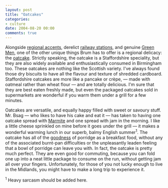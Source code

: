 ```yaml
---
layout: post
title: "Oatcakes"
categories:
- culture
date: 2004-08-20 00:00
comments: true
---
```


<p>Alongside <a href="http://www.rousette.org.uk/blog/archives/2004/08/02/brummie-accents/" title="Brummie accents">regional accents</a>, derelict <a href="http://www.rousette.org.uk/blog/archives/2004/08/16/duddeston-station/" title="Duddeston Station">railway stations</a>, and genuine <a href="http://www.rousette.org.uk/blog/archives/2004/08/06/wild-man/" title="Wild man">Green Men</a>, one of the other unique things Brum has to offer is a regional delicacy: the <a href="http://www.bbc.co.uk/dna/h2g2/alabaster/A426016" title="H2G2 entry for oatcakes">oatcake</a>. Strictly speaking, the oatcake is a Staffordshire speciality, but they are also widely available and enthusiastically consumed in Birmingham too. These oatcakes are nothing like the Scottish variety. I've always found those dry biscuits to have all the flavour and texture of shredded cardboard. Staffordshire oatcakes are more like a pancake or cr&#232;pe, &mdash; made with oatmeal rather than wheat flour &mdash; and are totally delicious. I'm sure that they are best eaten freshly made, but even the packaged oatcakes sold in supermarkets are wonderful if you warm them under a grill for a few minutes.</p><p>Oatcakes are versatile, and equally happy filled with sweet or savoury stuff. Mr. Bsag &mdash; who likes to have his cake and eat it &mdash; has taken to having one oatcake spread with <a href="http://www.bbc.co.uk/dna/h2g2/alabaster/A184097" title="The H2G2 bible considers Marmite">Marmite</a> and one spread with jam in the morning. I like a little cheese sprinkled on mine before it goes under the grill &mdash; it makes a wonderful warming lunch in our superb, balmy English summer<sup>1</sup>. The oatcake has all of the <a href="http://www.eatright.org/Public/index_19467.cfm" title="The health benefits of oatmeal">goodness</a> of porridge as a breakfast food, without any of the associated burnt-pan difficulties or the unpleasantly leaden feeling that a bowl of porridge can leave you with. In fact, the oatcake is pretty much perfect. They are even good for commuting, because you can fold one up into a neat little package to consume on the run, without getting jam all over your fingers. Unfortunately, for those of you not lucky enough to live in the Midlands, you might have to make a long trip to experience it.</p><p><sup>1</sup> Heavy sarcasm should be added here.</p>


